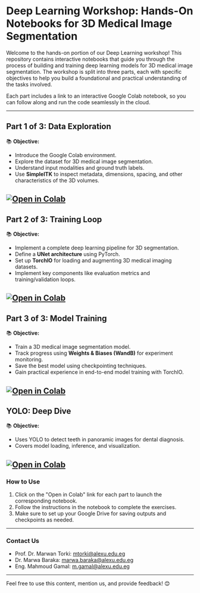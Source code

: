 # Deep Learning Workshop: Hands-On Notebooks for 3D Medical Image Segmentation

Welcome to the hands-on portion of our Deep Learning workshop! This repository contains interactive notebooks that guide you through the process of building and training deep learning models for 3D medical image segmentation. The workshop is split into three parts, each with specific objectives to help you build a foundational and practical understanding of the tasks involved. 

Each part includes a link to an interactive Google Colab notebook, so you can follow along and run the code seamlessly in the cloud.

---

## **Part 1 of 3: Data Exploration**  
📚 **Objective:**  
- Introduce the Google Colab environment.  
- Explore the dataset for 3D medical image segmentation.  
- Understand input modalities and ground truth labels.  
- Use **SimpleITK** to inspect metadata, dimensions, spacing, and other characteristics of the 3D volumes.  

[![Open in Colab](https://colab.research.google.com/assets/colab-badge.svg)](https://colab.research.google.com/drive/11c5ETEKO8eb3nChhsE0eEZZZz-hF_PJK?usp=copy)
---

## **Part 2 of 3: Training Loop**  
📚 **Objective:**  
- Implement a complete deep learning pipeline for 3D segmentation.  
- Define a **UNet architecture** using PyTorch.  
- Set up **TorchIO** for loading and augmenting 3D medical imaging datasets.  
- Implement key components like evaluation metrics and training/validation loops.  

[![Open in Colab](https://colab.research.google.com/assets/colab-badge.svg)](https://colab.research.google.com/drive/19CWNU8yAl8BplJQ-Q7pgMvQBsPp4azOM?usp=copy)
---

## **Part 3 of 3: Model Training**  
📚 **Objective:**  
- Train a 3D medical image segmentation model.  
- Track progress using **Weights & Biases (WandB)** for experiment monitoring.  
- Save the best model using checkpointing techniques.  
- Gain practical experience in end-to-end model training with TorchIO.  

[![Open in Colab](https://colab.research.google.com/assets/colab-badge.svg)](https://colab.research.google.com/drive/1q2L_77Zye46g9I_ZKlAeTNixDuVBvosP?usp=copy)
---

## YOLO: Deep Dive
📚 **Objective:**
- Uses YOLO to detect teeth in panoramic images for dental diagnosis.  
- Covers model loading, inference, and visualization.  

[![Open in Colab](https://colab.research.google.com/assets/colab-badge.svg)](https://colab.research.google.com/drive/1X2zBpje7eyCPKVGaQ8S5wNd3ph6U-F0J?usp=copy)
---

### How to Use  
1. Click on the "Open in Colab" link for each part to launch the corresponding notebook.  
2. Follow the instructions in the notebook to complete the exercises.  
3. Make sure to set up your Google Drive for saving outputs and checkpoints as needed.  

---
### Contact Us

- Prof. Dr. Marwan Torki: mtorki@alexu.edu.eg
- Dr. Marwa Baraka: marwa.baraka@alexu.edu.eg
- Eng. Mahmoud Gamal: m.gamal@alexu.edu.eg

---
Feel free to use this content, mention us, and provide feedback! 😊  

